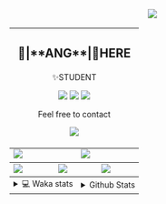 <link rel="stylesheet" href="table{table-layout:fixed;word-break:break-all;}">

<p align="center">
  <picture>
    <img src="https://readme-typing-svg.herokuapp.com?size=25&duration=2500&color=8C43EA&vCenter=true&width=200&height=40&lines=%F0%9F%8C%B1ANGJustinl%F0%9F%8C%B1+!" />
  </picture>
</p>


<table align="center">
  <td colspan="6">
    <h2><p align="center">🥛|**ANG**|🥛HERE</h2>
    <p align="center">✨STUDENT</p>
    <p align="center">
    <a href="mailto:ANGJustinl@gmail.com"><img src="https://img.shields.io/badge/Email-ANGJustinl@gmail.com-6A5ACD?style=flat-square&logoColor=fff" /></a>
    <a href="https://ANGForever.top"><img src="https://img.shields.io/badge/Website-ANGForever.top-3A2ALD?style=flat-square&logoColor=fff" /></a>
    <a href="https://www.angforever.top"><img src="https://img.shields.io/badge/AboutMe-ANGJustinl-12224D?style=flat-square&logoColor=fff" /></a>
    </p>
    <p align="center">Feel free to contact</p>
    <p align="center">
      <a href="Skills"><img src="https://skillicons.dev/icons?perline=15&i=python,lua,github,vscode,html,c,go,git&theme=light" /></a>
    </p>
  </td>
<tbody>
  <tr>
    <td colspan="3"><a href="https://github.com/anuraghazra/github-readme-stats">
      <picture>
        <source media="(prefers-color-scheme: dark)" srcset="https://github-readme-stats.vercel.app/api?username=ANGJustinl&count_private=true&show_icons=true&hide_border=true&bg_color=15,f2f7fd,E0EAFC">
        <img height="100%" src="https://github-readme-stats.vercel.app/api?username=ANGJustinl&count_private=true&count_private=true&show_icons=true&hide_border=true&bg_color=00000000&format=long" />
      </picture>
    </a></td>
    <td colspan="3"><a href="https://github.com/denvercoder1/github-readme-streak-stats">
      <picture>
        <source media="(prefers-color-scheme: dark)" srcset="https://github-readme-streak-stat-eight.vercel.app/?user=angjustinl&mode=weekly&theme=default&hide_border=true&background=00000000">
        <img height="100%" src="https://github-readme-streak-stat-eight.vercel.app/?user=angjustinl&mode=weekly&theme=default&hide_border=true&background=00000000" />
      </picture>
    </a></td>
  </tr>
</tbody><tbody>
  <tr>
    <td colspan="2"><a href="https://github.com/vn7n24fzkq/github-profile-summary-cards">
      <picture>
        <source media="(prefers-color-scheme: dark)" srcset="http://github-profile-summary-cards-mirror.vercel.app/api/cards/repos-per-language?username=angjustinl&theme=default&border_color=0000&bg_color=0000">
        <img height="100%" src="http://github-profile-summary-cards-mirror.vercel.app/api/cards/repos-per-language?username=angjustinl&hide=typescript,javascript,html,php,css&theme=default&border_color=0000&bg_color=0000" />
      </picture>
    </a></td>
    <td colspan="2"><a href="https://github.com/anuraghazra/github-readme-stats">
      <picture>
        <source media="(prefers-color-scheme: dark)" srcset="https://github-readme-stats.vercel.app/api/top-langs/?username=angjustinl&hide=javascript,html,css">
        <img height="100%" src="https://github-readme-stats.vercel.app/api/top-langs/?username=angjustinl&hide=typescript,javascript,html,php,css&bg_color=00000000&text_color=000000&hide_border=true" />
      </picture>
    </a></td>
    <td colspan="2"><a href="https://github.com/vn7n24fzkq/github-profile-summary-cards">
      <picture>
        <source media="(prefers-color-scheme: dark)" srcset="http://github-profile-summary-cards-mirror.vercel.app/api/cards/productive-time?username=angjustinl&utcOffset=8&theme=nord_dark&border_color=0000&bg_color=0000">
        <img height="100%" src="http://github-profile-summary-cards-mirror.vercel.app/api/cards/productive-time?username=angjustinl&utcOffset=8&theme=nord_bright&border_color=0000&bg_color=0000" />
      </picture>
    </a></td>
  </tr>
</tbody>
<tbody>
  <tr>
    <td colspan="3">
      <details>
        <summary> 💻 Waka stats</summary>
<p align="center">

<!--START_SECTION:waka-->
![Code Time](http://img.shields.io/badge/Code%20Time-1%2C392%20hrs%2042%20mins-blue)

**I'm an Early 🐤** 

```text
🌞 Morning                1069 commits        █████████░░░░░░░░░░░░░░░░   36.20 % 
🌆 Daytime                885 commits         ███████░░░░░░░░░░░░░░░░░░   29.97 % 
🌃 Evening                928 commits         ████████░░░░░░░░░░░░░░░░░   31.43 % 
🌙 Night                  71 commits          █░░░░░░░░░░░░░░░░░░░░░░░░   02.40 % 
```


📊 **This Week I Spent My Time On** 

```text
🕑︎ Time Zone: Asia/Shanghai

💬 Programming Languages: 
Other                    5 hrs 50 mins       ██████████████████████░░░   87.81 % 
Python                   39 mins             ██░░░░░░░░░░░░░░░░░░░░░░░   09.85 % 
Bash                     9 mins              █░░░░░░░░░░░░░░░░░░░░░░░░   02.33 % 
Lua                      0 secs              ░░░░░░░░░░░░░░░░░░░░░░░░░   00.02 % 

🔥 Editors: 
Edge                     6 hrs 6 mins        ███████████████████████░░   91.64 % 
VS Code                  33 mins             ██░░░░░░░░░░░░░░░░░░░░░░░   08.36 % 

🐱‍💻 Projects: 
MatX-Scheduler-DES       5 hrs               ███████████████████░░░░░░   75.25 % 
injciv6                  1 hr 14 mins        █████░░░░░░░░░░░░░░░░░░░░   18.54 % 
Nuitka                   14 mins             █░░░░░░░░░░░░░░░░░░░░░░░░   03.62 % 
Unknown Project          9 mins              █░░░░░░░░░░░░░░░░░░░░░░░░   02.33 % 
novel2video              0 secs              ░░░░░░░░░░░░░░░░░░░░░░░░░   00.19 % 

💻 Operating System: 
Windows                  6 hrs 39 mins       █████████████████████████   100.00 % 
```

**I Mostly Code in Python** 

```text
Python                   27 repos            ███████████████░░░░░░░░░░   58.70 % 
JavaScript               7 repos             ████░░░░░░░░░░░░░░░░░░░░░   15.22 % 
HTML                     5 repos             ███░░░░░░░░░░░░░░░░░░░░░░   10.87 % 
TypeScript               1 repo              █░░░░░░░░░░░░░░░░░░░░░░░░   02.17 % 
PHP                      1 repo              █░░░░░░░░░░░░░░░░░░░░░░░░   02.17 % 
```




 Last Updated on 01/09/2025 02:15:06 UTC
<!--END_SECTION:waka-->
</p>      
</td><td colspan="3">
      <details>
        <summary> Github Stats</summary>
<p align="center">

<p align="center">
          <img src="github-metrics.svg" alt="typing-svg">
        </p>
      </details>
</td>
</table>
